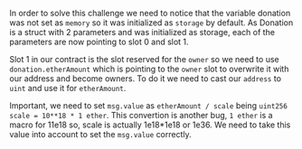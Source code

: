 In order to solve this challenge we need to notice that the variable donation was not set as `memory` so it was initialized as `storage` by default. As Donation is a struct with 2 parameters and was initialized as storage, each of the parameters are now pointing to slot 0 and slot 1.

Slot 1 in our contract is the slot reserved for the `owner` so we need to use `donation.etherAmount` which is pointing to the `owner` slot to overwrite it with our address and become owners.
To do it we need to cast our `address` to `uint` and use it for `etherAmount`.

Important, we need to set `msg.value` as `etherAmount / scale` being `uint256 scale = 10**18 * 1 ether`. This convertion is another bug, `1 ether` is a macro for 11e18 so, scale is actually 1e18\*1e18 or 1e36. We need to take this value into account to set the `msg.value` correctly.
